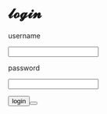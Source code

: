 <!DOCTYPE html>
<html>

<head>
  <meta charset="utf-8">
  <meta name="viewport"content="width=device-width">
  
<link href="style.css"rel="stylesheet"type="text/css" />
</head>
<body>
<h1>
𝓵𝓸𝓰𝓲𝓷
</h1>

<p>
username
</p>
<input name=""value="" />
<p>
password
</p>
<input name=""value="" type=""password/>
<p>
<button>login<button/>






</body>

</html>
